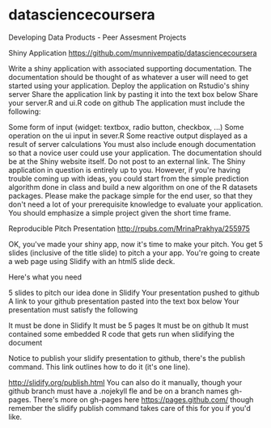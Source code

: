# datasciencecoursera

Developing Data Products - Peer Assesment Projects

Shiny Application
https://github.com/munnivempatip/datasciencecoursera


Write a shiny application with associated supporting documentation. The documentation should be thought of as whatever a user will need to get started using your application. Deploy the application on Rstudio's shiny server Share the application link by pasting it into the text box below Share your server.R and ui.R code on github The application must include the following:

Some form of input (widget: textbox, radio button, checkbox, ...) Some operation on the ui input in sever.R Some reactive output displayed as a result of server calculations You must also include enough documentation so that a novice user could use your application. The documentation should be at the Shiny website itself. Do not post to an external link. The Shiny application in question is entirely up to you. However, if you're having trouble coming up with ideas, you could start from the simple prediction algorithm done in class and build a new algorithm on one of the R datasets packages. Please make the package simple for the end user, so that they don't need a lot of your prerequisite knowledge to evaluate your application. You should emphasize a simple project given the short time frame.

Reproducible Pitch Presentation
http://rpubs.com/MrinaPrakhya/255975


OK, you've made your shiny app, now it's time to make your pitch. You get 5 slides (inclusive of the title slide) to pitch a your app. You're going to create a web page using Slidify with an html5 slide deck.

Here's what you need

5 slides to pitch our idea done in Slidify Your presentation pushed to github A link to your github presentation pasted into the text box below Your presentation must satisfy the following

It must be done in Slidify It must be 5 pages It must be on github It must contained some embedded R code that gets run when slidifying the document

Notice to publish your slidify presentation to github, there's the publish command. This link outlines how to do it (it's one line).

http://slidify.org/publish.html You can also do it manually, though your github branch must have a .nojekyll fle and be on a branch names gh-pages. There's more on gh-pages here https://pages.github.com/ though remember the slidify publish command takes care of this for you if you'd like.
